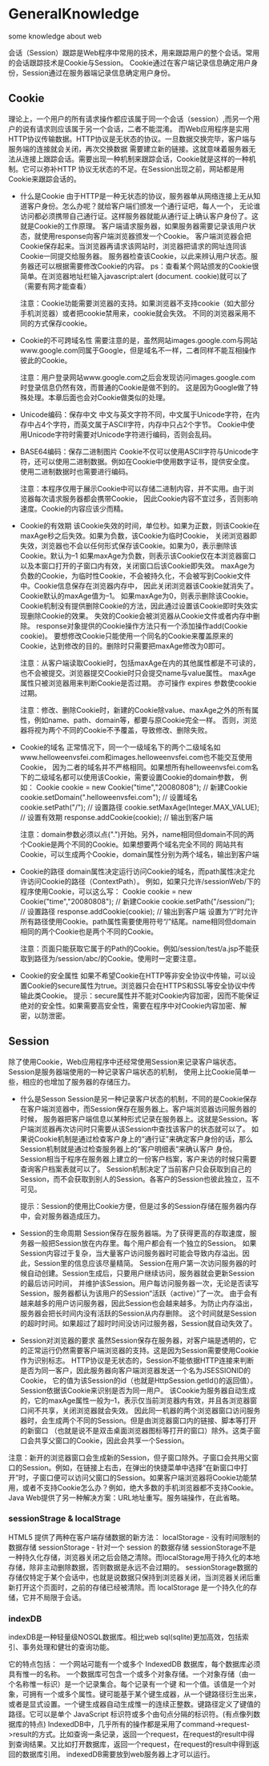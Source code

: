 # GeneralKnowledge
some knowledge about web


会话（Session）跟踪是Web程序中常用的技术，用来跟踪用户的整个会话。常用的会话跟踪技术是Cookie与Session。
Cookie通过在客户端记录信息确定用户身份，Session通过在服务器端记录信息确定用户身份。

## Cookie
理论上，一个用户的所有请求操作都应该属于同一个会话（session）,而另一个用户的说有请求则应该属于另一个会话，二者不能混淆。
而Web应用程序是实用HTTP协议传输数据。HTTP协议是无状态的协议。一旦数据交换完毕，客户端与服务端的连接就会关闭，再次交换数据
需要建立新的链接。这就意味着服务器无法从连接上跟踪会话。需要出现一种机制来跟踪会话，Cookie就是这样的一种机制。它可以弥补HTTP
协议无状态的不足。在Session出现之前，网站都是用Cookie来跟踪会话的。

- 什么是Cookie
由于HTTP是一种无状态的协议，服务器单从网络连接上无从知道客户身份。怎么办呢？就给客户端们颁发一个通行证吧，每人一个，
无论谁访问都必须携带自己通行证。这样服务器就能从通行证上确认客户身份了。这就是Cookie的工作原理。
客户端请求服务器，如果服务器需要记录该用户状态，就使用response向客户端浏览器颁发一个Cookie。
客户端浏览器会把Cookie保存起来。当浏览器再请求该网站时，浏览器把请求的网址连同该Cookie一同提交给服务器。
服务器检查该Cookie，以此来辨认用户状态。服务器还可以根据需要修改Cookie的内容。
ps：查看某个网站颁发的Cookie很简单。在浏览器地址栏输入javascript:alert (document. cookie)就可以了（需要有网才能查看）

  注意：Cookie功能需要浏览器的支持。如果浏览器不支持cookie（如大部分手机浏览器）或者把cookie禁用来，cookie就会失效。
不同的浏览器采用不同的方式保存cookie。

- Cookie的不可跨域名性
需要注意的是，虽然网站images.google.com与网站www.google.com同属于Google，但是域名不一样，二者同样不能互相操作彼此的Cookie。

  注意：用户登录网站www.google.com之后会发现访问images.google.com时登录信息仍然有效，而普通的Cookie是做不到的。
这是因为Google做了特殊处理。本章后面也会对Cookie做类似的处理。

- Unicode编码：保存中文
中文与英文字符不同，中文属于Unicode字符，在内存中占4个字符，而英文属于ASCII字符，内存中只占2个字节。
Cookie中使用Unicode字符时需要对Unicode字符进行编码，否则会乱码。

- BASE64编码：保存二进制图片
Cookie不仅可以使用ASCII字符与Unicode字符，还可以使用二进制数据。例如在Cookie中使用数字证书，提供安全度。
使用二进制数据时也需要进行编码。

  注意：本程序仅用于展示Cookie中可以存储二进制内容，并不实用。由于浏览器每次请求服务器都会携带Cookie，
因此Cookie内容不宜过多，否则影响速度。Cookie的内容应该少而精。

- Cookie的有效期
该Cookie失效的时间，单位秒。如果为正数，则该Cookie在maxAge秒之后失效。如果为负数，该Cookie为临时Cookie，
关闭浏览器即失效，浏览器也不会以任何形式保存该Cookie。如果为0，表示删除该Cookie。默认为–1
如果maxAge为负数，则表示该Cookie仅在本浏览器窗口以及本窗口打开的子窗口内有效，关闭窗口后该Cookie即失效。
maxAge为负数的Cookie，为临时性Cookie，不会被持久化，不会被写到Cookie文件中。Cookie信息保存在浏览器内存中，
因此关闭浏览器该Cookie就消失了。Cookie默认的maxAge值为–1。
如果maxAge为0，则表示删除该Cookie。Cookie机制没有提供删除Cookie的方法，因此通过设置该Cookie即时失效实现删除Cookie的效果。
失效的Cookie会被浏览器从Cookie文件或者内存中删除。
response对象提供的Cookie操作方法只有一个添加操作add(Cookie cookie)。
要想修改Cookie只能使用一个同名的Cookie来覆盖原来的Cookie，达到修改的目的。删除时只需要把maxAge修改为0即可。

  注意：从客户端读取Cookie时，包括maxAge在内的其他属性都是不可读的，也不会被提交。浏览器提交Cookie时只会提交name与value属性。
maxAge属性只被浏览器用来判断Cookie是否过期。 亦可操作 expires 参数使cookie过期。

  注意：修改、删除Cookie时，新建的Cookie除value、maxAge之外的所有属性，例如name、path、domain等，都要与原Cookie完全一样。
否则，浏览器将视为两个不同的Cookie不予覆盖，导致修改、删除失败。

- Cookie的域名
正常情况下，同一个一级域名下的两个二级域名如www.helloweenvsfei.com和images.helloweenvsfei.com也不能交互使用Cookie，
因为二者的域名并不严格相同。如果想所有helloweenvsfei.com名下的二级域名都可以使用该Cookie，需要设置Cookie的domain参数，
例如：
Cookie cookie = new Cookie("time","20080808"); // 新建Cookie
cookie.setDomain(".helloweenvsfei.com");           // 设置域名
cookie.setPath("/");                              // 设置路径
cookie.setMaxAge(Integer.MAX_VALUE);               // 设置有效期
response.addCookie(cookie);                       // 输出到客户端

  注意：domain参数必须以点(".")开始。另外，name相同但domain不同的两个Cookie是两个不同的Cookie。如果想要两个域名完全不同的
网站共有Cookie，可以生成两个Cookie，domain属性分别为两个域名，输出到客户端

- Cookie的路径
domain属性决定运行访问Cookie的域名，而path属性决定允许访问Cookie的路径（ContextPath）。
例如，如果只允许/sessionWeb/下的程序使用Cookie，可以这么写：
Cookie cookie = new Cookie("time","20080808");     // 新建Cookie
cookie.setPath("/session/");                          // 设置路径
response.addCookie(cookie);                           // 输出到客户端
设置为“/”时允许所有路径使用Cookie。path属性需要使用符号“/”结尾。name相同但domain相同的两个Cookie也是两个不同的Cookie。

  注意：页面只能获取它属于的Path的Cookie。例如/session/test/a.jsp不能获取到路径为/session/abc/的Cookie。使用时一定要注意。

- Cookie的安全属性
如果不希望Cookie在HTTP等非安全协议中传输，可以设置Cookie的secure属性为true。浏览器只会在HTTPS和SSL等安全协议中传输此类Cookie。
  提示：secure属性并不能对Cookie内容加密，因而不能保证绝对的安全性。如果需要高安全性，需要在程序中对Cookie内容加密、解密，以防泄密。

## Session
除了使用Cookie，Web应用程序中还经常使用Session来记录客户端状态。Session是服务器端使用的一种记录客户端状态的机制，
使用上比Cookie简单一些，相应的也增加了服务器的存储压力。

- 什么是Sesson
Session是另一种记录客户状态的机制，不同的是Cookie保存在客户端浏览器中，而Session保存在服务器上。客户端浏览器访问服务器的时候，
服务器把客户端信息以某种形式记录在服务器上。这就是Session。客户端浏览器再次访问时只需要从该Session中查找该客户的状态就可以了。
如果说Cookie机制是通过检查客户身上的“通行证”来确定客户身份的话，那么Session机制就是通过检查服务器上的“客户明细表”来确认客户
身份。Session相当于程序在服务器上建立的一份客户档案，客户来访的时候只需要查询客户档案表就可以了。
Session机制决定了当前客户只会获取到自己的Session，而不会获取到别人的Session。各客户的Session也彼此独立，互不可见。

  提示：Session的使用比Cookie方便，但是过多的Session存储在服务器内存中，会对服务器造成压力。

- Session的生命周期
Session保存在服务器端。为了获得更高的存取速度，服务器一般把Session放在内存里。每个用户都会有一个独立的Session。
如果Session内容过于复杂，当大量客户访问服务器时可能会导致内存溢出。因此，Session里的信息应该尽量精简。
Session在用户第一次访问服务器的时候自动创建。Session生成后，只要用户继续访问，服务器就会更新Session的最后访问时间，
并维护该Session。用户每访问服务器一次，无论是否读写Session，服务器都认为该用户的Session“活跃（active）”了一次。
由于会有越来越多的用户访问服务器，因此Session也会越来越多。为防止内存溢出，服务器会把长时间内没有活跃的Session从内存删除。
这个时间就是Session的超时时间。如果超过了超时时间没访问过服务器，Session就自动失效了。
 
-   Session对浏览器的要求
虽然Session保存在服务器，对客户端是透明的，它的正常运行仍然需要客户端浏览器的支持。这是因为Session需要使用Cookie作为识别标志。
HTTP协议是无状态的，Session不能依据HTTP连接来判断是否为同一客户，因此服务器向客户端浏览器发送一个名为JSESSIONID的Cookie，
它的值为该Session的id（也就是HttpSession.getId()的返回值）。Session依据该Cookie来识别是否为同一用户。
该Cookie为服务器自动生成的，它的maxAge属性一般为–1，表示仅当前浏览器内有效，并且各浏览器窗口间不共享，关闭浏览器就会失效。
因此同一机器的两个浏览器窗口访问服务器时，会生成两个不同的Session。但是由浏览器窗口内的链接、脚本等打开的新窗口
（也就是说不是双击桌面浏览器图标等打开的窗口）除外。这类子窗口会共享父窗口的Cookie，因此会共享一个Session。

  注意：新开的浏览器窗口会生成新的Session，但子窗口除外。子窗口会共用父窗口的Session。例如，在链接上右击，在弹出的快捷菜单中选择“在新窗口中打开”时，子窗口便可以访问父窗口的Session。如果客户端浏览器将Cookie功能禁用，或者不支持Cookie怎么办？例如，绝大多数的手机浏览器都不支持Cookie。Java Web提供了另一种解决方案：URL地址重写。服务端操作，在此省略。


### sessionStrage & localStrage

HTML5 提供了两种在客户端存储数据的新方法：
localStorage - 没有时间限制的数据存储
sessionStorage - 针对一个 session 的数据存储
sessionStorage不是一种持久化存储，浏览器关闭之后会随之清除。而localStorage用于持久化的本地存储，除非主动删除数据，否则数据是永远不会过期的。
sessionStorage数据的存储仅特定于某个会话中，也就是说数据只保持到浏览器关闭，当浏览器关闭后重新打开这个页面时，之前的存储已经被清除。而 localStorage 是一个持久化的存储，它并不局限于会话。

### indexDB
indexDB是一种轻量级NOSQL数据库。相比web sql(sqlite)更加高效，包括索引、事务处理和健壮的查询功能。

它的特点包括：
一个网站可能有一个或多个 IndexedDB 数据库，每个数据库必须具有惟一的名称。
一个数据库可包含一个或多个对象存储。一个对象存储（由一个名称惟一标识）是一个记录集合。每个记录有一个键 和一个值。该值是一个对象，可拥有一个或多个属性。键可能基于某个键生成器，从一个键路径衍生出来，或者是显式设置。一个键生成器自动生成惟一的连续正整数。键路径定义了键值的路径。它可以是单个 JavaScript 标识符或多个由句点分隔的标识符。(有点像列数据库的特点)
IndexedDB中，几乎所有的操作都是采用了command->request->result的方式。比如查询一条记录，返回一个request，在request的result中得到查询结果。又比如打开数据库，返回一个request，在request的result中得到返回的数据库引用。
indexedDB需要放到web服务器上才可以运行。










